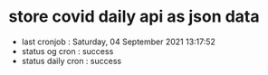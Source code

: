 # store covid daily api as json data

- last cronjob : Saturday, 04 September 2021 13:17:52
- status og cron : success
- status daily cron : success
      
      
